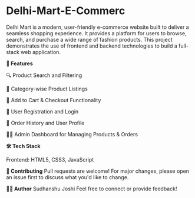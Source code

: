 # Delhi-Mart-E-Commerc
Delhi Mart is a modern, user-friendly e-commerce website built to deliver a seamless shopping experience. It provides a platform for users to browse, search, and purchase a wide range of fashion products. This project demonstrates the use of frontend and backend technologies to build a full-stack web application.

**🚀 Features**

🔍 Product Search and Filtering

👕 Category-wise Product Listings

🛒 Add to Cart & Checkout Functionality

🔐 User Registration and Login

🧾 Order History and User Profile

🧑‍💼 Admin Dashboard for Managing Products & Orders


**🛠️ Tech Stack**

Frontend: HTML5, CSS3, JavaScript


**🙌 Contributing**
Pull requests are welcome! For major changes, please open an issue first to discuss what you'd like to change.

**👨‍💻 Author**
Sudhanshu Joshi
Feel free to connect or provide feedback!

